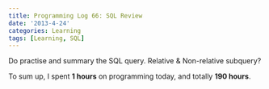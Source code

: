 ```yaml
---
title: Programming Log 66: SQL Review
date: '2013-4-24'
categories: Learning
tags: [Learning, SQL]
---
```


Do practise and summary the SQL query. Relative & Non-relative subquery?

To sum up, I spent **1 hours** on programming today, and totally **190 hours**.